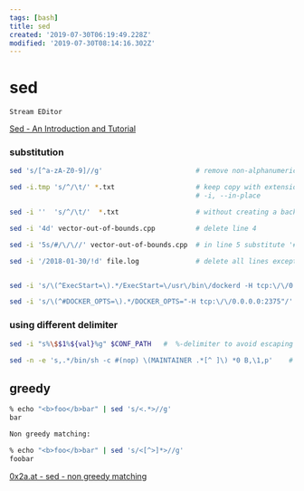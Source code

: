 ```yaml
---
tags: [bash]
title: sed
created: '2019-07-30T06:19:49.228Z'
modified: '2019-07-30T08:14:16.302Z'
---
```


# sed

`Stream EDitor`

[Sed - An Introduction and Tutorial](http://www.grymoire.com/Unix/Sed.html)

### substitution
```sh
sed 's/[^a-zA-Z0-9]//g'                       # remove non-alphanumeric characters

sed -i.tmp 's/^/\t/' *.txt                    # keep copy with extension .tmp   .. osx must provide an extension !
                                              # -i, --in-place

sed -i ''  's/^/\t/'  *.txt                   # without creating a backup, you can use

sed -i '4d' vector-out-of-bounds.cpp          # delete line 4

sed -i '5s/#/\/\//' vector-out-of-bounds.cpp  # in line 5 substitute '#' with '//'

sed -i '/2018-01-30/!d' file.log              # delete all lines except ones matching pattern


sed -i 's/\(^ExecStart=\).*/ExecStart=\/usr\/bin\/dockerd -H tcp:\/\/0.0.0.0:2375/' /lib/systemd/system/docker.service

sed -i 's/\(^#DOCKER_OPTS=\).*/DOCKER_OPTS="-H tcp:\/\/0.0.0.0:2375"/' /etc/default/docker
```


### using different delimiter
```sh
sed -i "s%\$$1%${val}%g" $CONF_PATH   #  %-delimiter to avoid escaping slashes in URLs

sed -n -e 's,.*/bin/sh -c #(nop) \(MAINTAINER .*[^ ]\) *0 B,\1,p'    # ,-delimiter
```

## greedy
```sh
% echo "<b>foo</b>bar" | sed 's/<.*>//g'
bar

Non greedy matching:

% echo "<b>foo</b>bar" | sed 's/<[^>]*>//g'
foobar

```

[0x2a.at - sed - non greedy matching](https://0x2a.at/blog/2008/07/sed--non-greedy-matching/)
